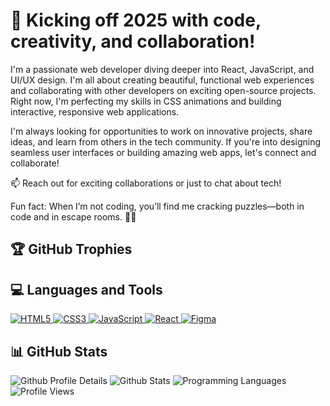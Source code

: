 # 🚀 Kicking off 2025 with code, creativity, and collaboration!

I'm a passionate web developer diving deeper into React, JavaScript, and UI/UX design. I'm all about creating beautiful, functional web experiences and collaborating with other developers on exciting open-source projects. Right now, I'm perfecting my skills in CSS animations and building interactive, responsive web applications.

I'm always looking for opportunities to work on innovative projects, share ideas, and learn from others in the tech community. If you're into designing seamless user interfaces or building amazing web apps, let's connect and collaborate!

📫 Reach out for exciting collaborations or just to chat about tech!

Fun fact: When I’m not coding, you’ll find me cracking puzzles—both in code and in escape rooms. 🧩🔐

## 🏆 GitHub Trophies
<!-- Optionally include your GitHub trophies here -->

## 💻 Languages and Tools
<p>
  <a href="https://cameron2525.github.io/Personal-Portfolio/" target="_blank">
    <img src="https://img.shields.io/badge/HTML5-%23E34F26.svg?style=flat-square&logo=html5&logoColor=white" alt="HTML5" />
  </a>
  <a href="https://cameron2525.github.io/Personal-Portfolio/" target="_blank">
    <img src="https://img.shields.io/badge/CSS3-%231572B6.svg?style=flat-square&logo=css3&logoColor=white" alt="CSS3" />
  </a>
  <a href="https://cameron2525.github.io/PokemonSearchApp/" target="_blank">
    <img src="https://img.shields.io/badge/JavaScript-%23F7DF1E.svg?style=flat-square&logo=javascript&logoColor=black" alt="JavaScript" />
  </a>
  <a href="https://reactjs.org/" target="_blank">
    <img src="https://img.shields.io/badge/React-%2361DAFB.svg?style=flat-square&logo=react&logoColor=black" alt="React" />
  </a>
  <a href="https://www.figma.com/" target="_blank">
    <img src="https://img.shields.io/badge/Figma-%23F24E1E.svg?style=flat-square&logo=figma&logoColor=white" alt="Figma" />
  </a>
</p>

## 📊 GitHub Stats
<section id="stats">
  <img src="https://github-profile-summary-cards.vercel.app/api/cards/profile-details?username=Cameron2525&theme=tokyonight" alt="Github Profile Details" />
  <img src="https://github-profile-summary-cards.vercel.app/api/cards/stats?username=Cameron2525&theme=tokyonight" alt="Github Stats" />
  <img src="https://github-profile-summary-cards.vercel.app/api/cards/repos-per-language?username=Cameron2525&theme=tokyonight" alt="Programming Languages" />
</section>

<div>
  <img src="https://komarev.com/ghpvc/?username=Cameron2525&color=blueviolet&style=plastic" alt="Profile Views" />
</div>

<section id="waka">
  <!-- Additional WakaTime stats can go here -->
</section>
